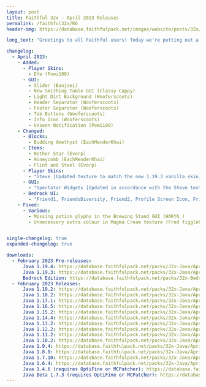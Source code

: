 ```yaml
---
layout: post
title: Faithful 32x – April 2023 Releases
permalink: /faithful32x/R6
header-img: https://database.faithfulpack.net/images/website/posts/32x/R6.jpg

long_text: "Greetings to all Faithful users! Today we're putting out a small release to update the pack to 1.19.4 and to publish the latest textures from our GitHub repository. Thanks for sticking with us, we've got more in store for the 1.20 release."

changelog:
  - April 2023:
    - Added:
      - Player Skins:
        - Efe (Pomi108)
      - GUI:
        - Slider (Banjoei)
        - New Smithing Table GUI (Classy Cappy)
        - Light Dirt Background (Wooferscoots)
        - Header Separator (Wooferscoots)
        - Footer Separator (Wooferscoots)
        - Tab Buttons (Wooferscoots)
        - Info Icon (Wooferscoots)
        - Unseen Notification (Pomi108)
    - Changed:
      - Blocks:
        - Budding Amethyst (EachMenderKhai)
      - Items:
        - Nether Star (Evorp)
        - Honeycomb (EachMenderKhai)
        - Flint and Steel (Evorp)
      - Player Skins:
        - "Steve [Updated texture to match the new 1.19.3 vanilla skin] (miniluv73, Banjoei)"
      - GUI:
        - "Spectator Widgets [Updated in accordance with the Steve texture] (Evorp)"
      - Bedrock UI:
        - "Friend1, FriendsDiversity, Friend2, Profile Screen Icon, Friend1 Black Outline, Dressing Room Customisation, Coloured Multiplayer Glyph, Steve Icon and Friends Icon [Updated in accorance with the new skins] (Banjoei)"
    - Fixed:
      - Various:
        - Missing potion glyphs in the Brewing Stand GUI (HARYA_)
        - Unnecessary extra colour in Magma Cream texture (Fred figglehorn)


single-changelog: true
expanded-changelog: true

downloads:
  - February 2023 Pre-releases:
      Java 1.19.4: https://database.faithfulpack.net/packs/32x-Java/April%202023/Faithful%2032x%20-%201.19.4.zip
      Java 1.19.3: https://database.faithfulpack.net/packs/32x-Java/April%202023/Faithful%2032x%20-%201.19.3.zip
      Bedrock Edition: https://database.faithfulpack.net/packs/32x-Bedrock/April%202023/Faithful%2032x%20-%201.19.mcpack
  - February 2023 Releases:
      Java 1.19.2: https://database.faithfulpack.net/packs/32x-Java/April%202023/Faithful%2032x%20-%201.19.2.zip
      Java 1.18.2: https://database.faithfulpack.net/packs/32x-Java/April%202023/Faithful%2032x%20-%201.18.2.zip
      Java 1.17.1: https://database.faithfulpack.net/packs/32x-Java/April%202023/Faithful%2032x%20-%201.17.1.zip
      Java 1.16.5: https://database.faithfulpack.net/packs/32x-Java/April%202023/Faithful%2032x%20-%201.16.5.zip
      Java 1.15.2: https://database.faithfulpack.net/packs/32x-Java/April%202023/Faithful%2032x%20-%201.15.2.zip
      Java 1.14.4: https://database.faithfulpack.net/packs/32x-Java/April%202023/Faithful%2032x%20-%201.14.4.zip
      Java 1.13.2: https://database.faithfulpack.net/packs/32x-Java/April%202023/Faithful%2032x%20-%201.13.2.zip
      Java 1.12.2: https://database.faithfulpack.net/packs/32x-Java/April%202023/Faithful%2032x%20-%201.12.2.zip
      Java 1.11.2: https://database.faithfulpack.net/packs/32x-Java/April%202023/Faithful%2032x%20-%201.11.2.zip
      Java 1.10.2: https://database.faithfulpack.net/packs/32x-Java/April%202023/Faithful%2032x%20-%201.10.2.zip
      Java 1.9.4: https://database.faithfulpack.net/packs/32x-Java/April%202023/Faithful%2032x%20-%201.9.4.zip
      Java 1.8.9: https://database.faithfulpack.net/packs/32x-Java/April%202023/Faithful%2032x%20-%201.8.9.zip
      Java 1.7.10: https://database.faithfulpack.net/packs/32x-Java/April%202023/Faithful%2032x%20-%201.7.10.zip
      Java 1.6.4: https://database.faithfulpack.net/packs/32x-Java/April%202023/Faithful%2032x%20-%201.6.4.zip
      Java 1.4.6 (requires OptiFine or MCPatcher): https://database.faithfulpack.net/packs/32x-Java/April%202023/Faithful%2032x%20-%201.4.6.zip
      Java Beta 1.7.3 (requires OptiFine or MCPatcher): https://database.faithfulpack.net/packs/32x-Java/April%202023/Faithful%2032x%20-%20b1.7.3.zip
---
```

